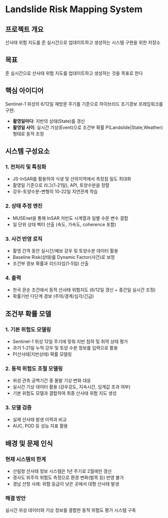 # Landslide Risk Mapping System

## 프로젝트 개요

산사태 위험 지도를 준 실시간으로 업데이트하고 생성하는 시스템 구현을 위한 저장소

## 목표

준 실시간으로 산사태 위험 지도를 업데이트하고 생성하는 것을 목표로 한다

## 핵심 아이디어

Sentinel-1 위성의 6/12일 재방문 주기를 기준으로 하이브리드 조기경보 프레임워크를 구현:

- **촬영일마다**: 지반의 상태(State)를 갱신
- **촬영일 사이**: 실시간 기상(Event)으로 조건부 확률 P(Landslide|State,Weather) 형태로 동적 조정

## 시스템 구성요소

### 1. 전처리 및 특징화
- JS-InSAR를 활용하여 식생 및 산악지역에서 측정점 밀도 최대화
- 촬영일 기준으로 라그(1-21일), API, 토양수분을 정렬
- 강우-토양수분-변형의 10-22일 지연관계 학습

### 2. 상태 추정 엔진
- MUSEnet을 통해 InSAR 저빈도 시계열과 일별 수문 변수 결합
- 일 단위 상태 벡터 산출 (속도, 가속도, coherence 포함)

### 3. 사건 반영 로직
- 촬영 간격 동안 실시간/예보 강우 및 토양수분 데이터 활용
- Baseline Risk(상태)를 Dynamic Factor(사건)로 보정
- 조건부 경보 확률과 리드타임(1-5일) 산출

### 4. 출력
- 한국 몬순 조건에서 동적 산사태 위험지도 (6/12일 갱신 + 중간일 실시간 조정)
- 확률기반 다단계 경보 (주의/경계/심각/긴급)

## 조건부 확률 모델

### 1. 기본 위험도 모델링
- Sentinel-1 위성 12일 주기에 맞춰 지반 침하 및 취약 상태 평가
- 과거 1-21일 누적 강우 및 토양 수분 정보를 입력으로 활용
- P(산사태|지반상태) 확률 모델링

### 2. 동적 위험도 조절 모델링
- 위성 관측 공백기간 중 돌발 기상 변화 대응
- 실시간 기상 데이터 활용 (강우강도, 지속시간, 임계값 초과 여부)
- 기본 위험도 모델과 결합하여 최종 산사태 위험 지도 생성

### 3. 모델 검증
- 실제 산사태 발생 이력과 비교
- AUC, POD 등 성능 지표 활용

## 배경 및 문제 인식

### 현재 시스템의 한계
- 산림청 산사태 정보 시스템은 1년 주기로 2월에만 갱신
- 경사도 위주의 위험도 측정으로 환경 변화(벌목 등) 반영 불가
- 경남 산청 사례: 위험 등급이 낮은 곳에서 대형 산사태 발생

### 해결 방안
실시간 위성 데이터와 기상 정보를 결합한 동적 위험도 평가 시스템 구축
